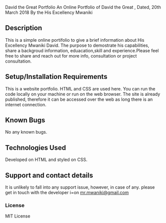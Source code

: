 David the Great Portfolio
An Online Portfolio of David the Great , Dated, 20th March 2018
By the His Excellency Mwaniki
## Description
This is a simple online portifolio to give a brief information about His Excellency Mwaniki David. The purpose to demostrate his capabilities, share a backgroud information, eduacation,skill and experience.Please feel free to share and reach out for more info, consultation or project consultation.
## Setup/Installation Requirements
This is a website portfolio. HTML and CSS are used here. You can run the code locally on your machine or run on the web browser. The site is already published, therefore it can be accessed over the web as long there is an internet connection.

## Known Bugs
No any known bugs.

## Technologies Used
Developed on HTML and styled on CSS.
## Support and contact details
It is unlikely to fall into any support issue, however, in case of any. please get in touch with the developer i=on mr.mwaniki@gmail.com
### License
MIT License